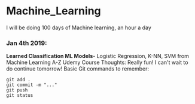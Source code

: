 # Machine_Learning

I will be doing 100 days of Machine learning, an hour a day

### Jan 4th 2019:
   **Learned Classification ML Models**- Logistic Regression, K-NN, SVM from Machine Learning A-Z Udemy Course
   Thoughts: Really fun! I can't wait to do continue tomorrow! 
  Basic Git commands to remember:
   ```
   git add . 
   git commit -m "..."
   git push
   git status
   ```
